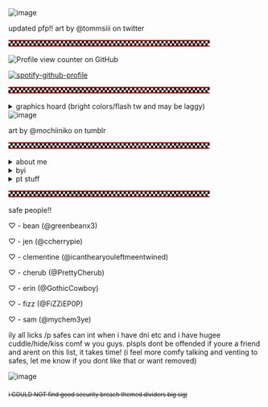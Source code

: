 <img width="540" height="41" alt="image" src="https://github.com/user-attachments/assets/2a5c2b32-90b4-46b6-9b33-df2b2aa02509" />

updated pfp!! art by @tommsiii on twitter

![](checkers.png)

![Profile view counter on GitHub](https://komarev.com/ghpvc/?username=runr4bb)

[![spotify-github-profile](https://spotify-github-profile.kittinanx.com/api/view?uid=31s3cguiatu7u5xht7775elutdnm&cover_image=true&theme=natemoo-re&show_offline=false&background_color=121212&interchange=true&bar_color=53b14f&bar_color_cover=true)](https://github.com/kittinan/spotify-github-profile)

![](checkers.png)

<details> 
  <summary>graphics hoard (bright colors/flash tw and may be laggy)</summary>
  
![](you-are-not-your-intrusive-thoughts-04.gif)
![](recovering-05.gif)
![](mi-is-ruining-my-life-01.gif)
![](seizure-haver-06.gif)
![](dhb57i6-73ca375f-6f73-4689-96c3-fdfff2499862.gif)
![](anx.gif)
![](dis.gif)
![](dhbqyo0-1dbae5b4-a5d2-4c0a-b446-0359ba9ef610.gif)
![](c2e689dc707caa6338f6a80a4139e03ab9f64e95.gif)
![](plushob.gif)
![](agere.gif)
![](otherk.gif)
![](demonk.gif)
![](awooo.gif)
![](im.gif)
![](selfs.gif)
![](top.gif)
![](lol.gif)
![](itsme.gif)
![](fkin.gif)
![](charlie.gif)
![](alec.gif)
![](fnaf3.gif)
![](helpyy.gif)
![](lefty.gif)
![](lefte.gif)
![](mike.gif)
![](olds.gif)
![](matt.gif)
![](gay.gif)
![](ace.gif)
![](tnra.gif)
![](hate.gif)
![](obj.gif)
![](objjjj.gif)
![](kissc.gif)
![](kiss.gif)
![](fictoo.gif)
![](ship.gif)
![](fictt.gif)
![](anti.gif)
![](dd.gif)
![](sib.gif)
![](dark.gif)
![](bluey.gif)
![](tawog.gif)
![](shop.gif)
![](cab.gif)
![](rem.gif)
![](alexgg.gif)
![](trick.gif)
![](skull.gif)
![](vc.gif)
![](dnp.gif)
![](sparkle.gif)
![](pool.gif)
![](school.gif)
![](hell.gif)
![](plex.gif)
![](nost.gif)
![](seek.gif)
![](cann.gif)
![](kat.gif)
![](girl.gif)
![](fuko.gif)
![](ds.gif)
![](scott.gif)
![](tmrrw.gif)
![](dldi.gif)
![](dr1.gif)
![](vamp.gif)
![](dr2.gif)
![](helpy.gif)
![](fnar.gif)
![](kis.gif)
![](kid.gif)
![](dss.gif)
![](pros.gif)
![](form.gif)
![](fict.gif)
![](objj.gif)
![](trna.gif)
![](aro.gif)
![](auto.gif)
![](mlp.gif)
![](push.gif)
![](feddy.png)
![](dsar.gif)
![](sprang.gif)
![](willy.gif)
![](foxy.gif)
![](fnarf.gif)
![](fna.gif)
![](augh.png)
![](fed.png)
![](grfred.gif)
![](freddy.gif)
![](left.gif)
![](leftt.gif)
![](mikee.png)
![](no.png)
![](ennard.png)
![](sd.png)
![](jacks.gif)
![](alexg.png)
![](hawaii.gif)
![](yume.png)
![](yume2.png)
![](shipp.gif)
![](2d.png)
![](hat.png)
![](prosh.gif)
![](stev.gif)
![](st.gif)
![](rain.png)
![](blu.gif)
![](at.png)
![](pb.gif)
![](lemon.gif)
![](bill.png)
![](gf.gif)
![](dr3.gif)
![](tv.gif)
![](tvv.gif)
![](rw.gif)
![](rw2.gif)
![](gren.gif)
![](girlh.png)
![](kata.gif)
![](anim.png)
![](fukn.png)
![](moth3.png)
![](moth.png)
![](moth2.png)
</details>

<img width="60%" height="60%" alt="image" src="https://github.com/user-attachments/assets/a57b7868-6509-4e3e-bd77-8096424bd15c" />

art by @mochiiniko on tumblr

![](checkers.png)

<details>
  <summary>about me</summary>
  
  call me gregory/greg or rab!

  im an [evertween](https://www.tumblr.com/parxgender/776481213660774400/everkid-evertween-everteen?source=share). bodily 17

  he/him prns and masc terms. xenogender hoarder

  objectum, fictoromantic, hypersexual and undisclosed para(s)

  im proship, profic, pro non-harmful paras and pro contradictory labels. i call myself problematic, just dni/block if that bothers you!

  im a gregory irl (fnaf [sb](https://freddy-fazbears-pizza.fandom.com/wiki/Gregory) and [tftpp](https://freddy-fazbears-pizza.fandom.com/wiki/Gregory_(Tales_from_the_Pizzaplex))). yes, i am getting help. please dont assume things about me

  i yumeship with [evan afton](https://fivenightsatfreddys.fandom.com/wiki/Crying_Child). i see him as and call him my bf. this does NOT make me a pedo/MAP. yuck

  #1 glamrock freddy simp /silly
</details>

<details>
  <summary>byi</summary>
  
  dni: pro-harassment antis and "freeshippers". radqueers, ALL transids (personal comfort), harmful paras or any pro-c anti-rec paras. people who dont respect td/tt etc. other than that, ill just ignore/block you if i feel the need to

friendly reminder! i wont interact with you if im on your dni, and you shouldnt interact with me either!

i overthink and read into EVERYTHING. im awful at reading people, and im also a people pleaser. please iwc at all times and use tonetags with me!

i dont really have my own personality so i tend to copy people. i act very differently around different people

pretty much the only fandom i care about is fnaf/dsaf. i most likely wont get your fandom references /lh

i dark/comship for coping reasons. i dont have to explain anything to you unless i want to

syscourse dni. im not a system and dont know my stance on any of that. i do have a friend who is an endo system, so dni if you dont like that!

DONT reality check me or tell me to get help. im AWARE im not gregory irl or in an irl relationship with evan. im GETTING HELP. again, dont assume things about me, and if you dont agree with me, just leave me alone

also! dear antis: i have a j*b, i shower EVERY DAY, and im in therapy :3 now shoo

</details>

<details>
  <summary>pt stuff</summary>
  
  almost always afk, offtab or spec

  c+h freely anyone! (unless i have dni/dnt etc ofc)

  DONT copy my skins

  general cover discomfort unless safe/friend

  im in a friends party, so i wont be able to join your party for supporter stuff etc

  i know a lot of people have me blocked, so i very likely could be sitting on someone! if i am, please lmk :')
  
</details>

![](checkers.png)

safe people!!

♡ - bean (@greenbeanx3)

♡ - jen (@ccherrypie)

♡ - clementine (@icanthearyouleftmeentwined)

♡ - cherub (@PrettyCherub)

♡ - erin (@GothicCowboy)

♡ - fizz (@FiZZiEP0P)

♡ - sam (@mychem3ye)

ily all licks /p safes can int when i have dni etc and i have hugee cuddle/hide/kiss comf w you guys. plspls dont be offended if youre a friend and arent on this list, it takes time! (i feel more comfy talking and venting to safes, let me know if you dont like that or want removed)

<img width="540" height="41" alt="image" src="https://github.com/user-attachments/assets/2a5c2b32-90b4-46b6-9b33-df2b2aa02509" />

<sub>~~i COULD NOT find good security breach themed dividers big sigj~~</sub>

